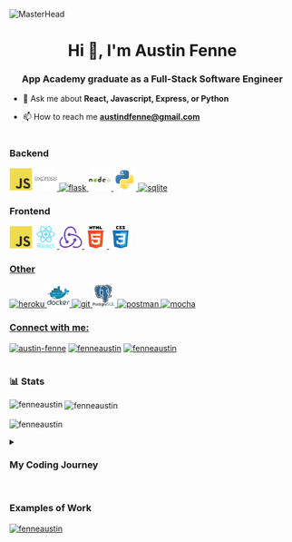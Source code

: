 ![MasterHead](https://user-images.githubusercontent.com/90361430/207989210-5eae206f-6ca8-4402-9616-bb014a67378a.jpg)
<h1 align="center">Hi 👋, I'm Austin Fenne</h1>
<h3 align="center">App Academy graduate as a Full-Stack Software Engineer</h3>

- 💬 Ask me about **React, Javascript, Express, or Python**

- 📫 How to reach me **austindfenne@gmail.com**


#

<h3 align="left">Backend</h3>
<p float="left">
<img src="https://raw.githubusercontent.com/devicons/devicon/master/icons/javascript/javascript-original.svg" alt="javascript" width="40" height="40"/> </a> <a href="https://mochajs.org" target="_blank" rel="noreferrer">
<img src="https://raw.githubusercontent.com/devicons/devicon/master/icons/express/express-original-wordmark.svg" alt="express" width="40" height="40"/> </a> <a href="https://flask.palletsprojects.com/" target="_blank" rel="noreferrer"> 
<img src="https://www.vectorlogo.zone/logos/pocoo_flask/pocoo_flask-icon.svg" alt="flask" width="40" height="40"/> </a> <a href="https://git-scm.com/" target="_blank" rel="noreferrer">
<img src="https://raw.githubusercontent.com/devicons/devicon/master/icons/nodejs/nodejs-original-wordmark.svg" alt="nodejs" width="40" height="40"/> </a> <a href="https://www.postgresql.org" target="_blank" rel="noreferrer"> 
<img src="https://raw.githubusercontent.com/devicons/devicon/master/icons/python/python-original.svg" alt="python" width="40" height="40"/> </a> <a href="https://reactjs.org/" target="_blank" rel="noreferrer"> 
<img src="https://www.vectorlogo.zone/logos/sqlite/sqlite-icon.svg" alt="sqlite" width="40" height="40"/> </a> 
</p>
  
<h3 align="left">Frontend</h3>
<p float="left">
<img src="https://raw.githubusercontent.com/devicons/devicon/master/icons/javascript/javascript-original.svg" alt="javascript" width="40" height="40"/> </a> <a href="https://mochajs.org" target="_blank" rel="noreferrer">
<img src="https://raw.githubusercontent.com/devicons/devicon/master/icons/react/react-original-wordmark.svg" alt="react" width="40" height="40"/> </a> <a href="https://redux.js.org" target="_blank" rel="noreferrer"> 
<img src="https://raw.githubusercontent.com/devicons/devicon/master/icons/redux/redux-original.svg" alt="redux" width="40" height="40"/> </a> <a href="https://www.sqlite.org/" target="_blank" rel="noreferrer"> 
<img src="https://raw.githubusercontent.com/devicons/devicon/master/icons/html5/html5-original-wordmark.svg" alt="html5" width="40" height="40"/> </a> <a href="https://developer.mozilla.org/en-US/docs/Web/JavaScript" target="_blank" rel="noreferrer">
<img src="https://raw.githubusercontent.com/devicons/devicon/master/icons/css3/css3-original-wordmark.svg" alt="css3" width="40" height="40"/> </a> <a href="https://www.docker.com/" target="_blank" rel="noreferrer">
</p>
  
 
<h3 align="left">Other</h3>
<p float="left">
<img src="https://www.vectorlogo.zone/logos/heroku/heroku-icon.svg" alt="heroku" width="40" height="40"/> </a> <a href="https://www.w3.org/html/" target="_blank" rel="noreferrer"> 
<img src="https://raw.githubusercontent.com/devicons/devicon/master/icons/docker/docker-original-wordmark.svg" alt="docker" width="40" height="40"/> </a> <a href="https://expressjs.com" target="_blank" rel="noreferrer"> 
<img src="https://www.vectorlogo.zone/logos/git-scm/git-scm-icon.svg" alt="git" width="40" height="40"/> </a> <a href="https://heroku.com" target="_blank" rel="noreferrer"> 
<img src="https://raw.githubusercontent.com/devicons/devicon/master/icons/postgresql/postgresql-original-wordmark.svg" alt="postgresql" width="40" height="40"/> </a> <a href="https://postman.com" target="_blank" rel="noreferrer"> 
<img src="https://www.vectorlogo.zone/logos/getpostman/getpostman-icon.svg" alt="postman" width="40" height="40"/> </a> <a href="https://www.python.org" target="_blank" rel="noreferrer"> 
<img src="https://www.vectorlogo.zone/logos/mochajs/mochajs-icon.svg" alt="mocha" width="40" height="40"/> </a> <a href="https://nodejs.org" target="_blank" rel="noreferrer"> 
</p>
  

  
<h3 align="left">Connect with me:</h3>
<p float="left">
<a href="https://linkedin.com/in/austin-fenne" target="blank"><img align="center" src="https://raw.githubusercontent.com/rahuldkjain/github-profile-readme-generator/master/src/images/icons/Social/linked-in-alt.svg" alt="austin-fenne" height="30" width="40" /></a>
<a href="https://www.leetcode.com/fenneaustin" target="blank"><img align="center" src="https://raw.githubusercontent.com/rahuldkjain/github-profile-readme-generator/master/src/images/icons/Social/leet-code.svg" alt="fenneaustin" height="30" width="40" /></a>
<a href="https://www.googe.com" target="blank"><img align="center" src ="https://res.cloudinary.com/dugmjvzmx/image/upload/v1671149770/angellist-svgrepo-com_fbcnrf.svg" alt="fenneaustin" height="30" width="40" /></a>
</p>


#

### 📊 Stats

<p><img align="left" src="https://github-readme-stats.vercel.app/api/top-langs?username=fenneaustin&show_icons=true&locale=en&layout=compact&theme=tokyonight" alt="fenneaustin" /></p>

<p>&nbsp;<img align="center" src="https://github-readme-stats.vercel.app/api?username=fenneaustin&show_icons=true&locale=en&theme=tokyonight" alt="fenneaustin" /></p>

<p><img align="center" src="https://github-readme-streak-stats.herokuapp.com/?user=fenneaustin&theme=tokyonight" alt="fenneaustin" /></p>


<details>
  <summary><h3> My Coding Journey</h3></summary>
  under consturction
</details>


#
  
<h3 align="left">Examples of Work</h3>
<p float="left">
  <a href="https://www.googe.com" target="blank"><img align="center" src ="https://res.cloudinary.com/dugmjvzmx/image/upload/v1671154033/slackthumbnail_jcctli.jpg" alt="fenneaustin" height="100" width="120" /></a>
</p>
</p>
  
